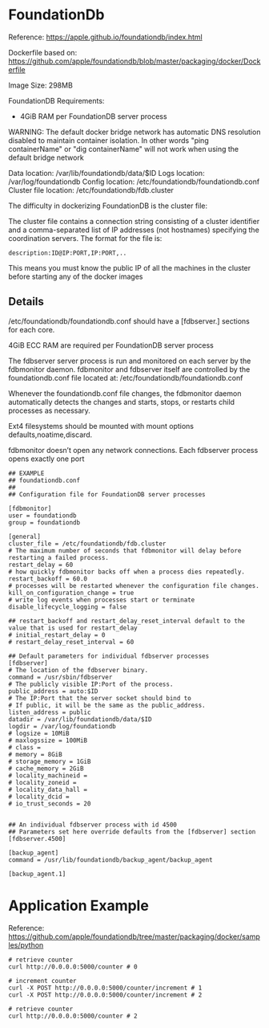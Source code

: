 

# FoundationDb


Reference: https://apple.github.io/foundationdb/index.html

Dockerfile based on: https://github.com/apple/foundationdb/blob/master/packaging/docker/Dockerfile

Image Size: 298MB

FoundationDB Requirements: 
* 4GiB RAM per FoundationDB server process


WARNING: The default docker bridge network has automatic DNS resolution disabled to maintain container isolation. 
In other words "ping containerName" or "dig containerName" will not work when using the default bridge network


Data location: /var/lib/foundationdb/data/$ID
Logs location: /var/log/foundationdb
Config location: /etc/foundationdb/foundationdb.conf
Cluster file location: /etc/foundationdb/fdb.cluster


The difficulty in dockerizing FoundationDB is the cluster file:

The cluster file contains a connection string consisting of a cluster identifier and a comma-separated list of IP addresses (not hostnames) specifying the coordination servers. The format for the file is:

```
description:ID@IP:PORT,IP:PORT,..
```

This means you must know the public IP of all the machines in the cluster before starting any of the docker images


## Details


/etc/foundationdb/foundationdb.conf  should have a [fdbserver.<ID>]  sections for each core.

4GiB ECC RAM are required per FoundationDB server process

The fdbserver server process is run and monitored on each server by the fdbmonitor daemon.
fdbmonitor and fdbserver itself are controlled by the foundationdb.conf file located at:
/etc/foundationdb/foundationdb.conf 

Whenever the foundationdb.conf file changes, the fdbmonitor daemon automatically detects the changes 
and starts, stops, or restarts child processes as necessary.

Ext4 filesystems should be mounted with mount options defaults,noatime,discard.

fdbmonitor doesn’t open any network connections. Each fdbserver process opens exactly one port

```
## EXAMPLE
## foundationdb.conf 
##
## Configuration file for FoundationDB server processes

[fdbmonitor]
user = foundationdb
group = foundationdb

[general]
cluster_file = /etc/foundationdb/fdb.cluster
# The maximum number of seconds that fdbmonitor will delay before restarting a failed process.
restart_delay = 60
# how quickly fdbmonitor backs off when a process dies repeatedly.
restart_backoff = 60.0
# processes will be restarted whenever the configuration file changes.
kill_on_configuration_change = true
# write log events when processes start or terminate
disable_lifecycle_logging = false

## restart_backoff and restart_delay_reset_interval default to the value that is used for restart_delay
# initial_restart_delay = 0
# restart_delay_reset_interval = 60

## Default parameters for individual fdbserver processes
[fdbserver]
# The location of the fdbserver binary.
command = /usr/sbin/fdbserver
# The publicly visible IP:Port of the process.
public_address = auto:$ID
# The IP:Port that the server socket should bind to
# If public, it will be the same as the public_address.
listen_address = public
datadir = /var/lib/foundationdb/data/$ID
logdir = /var/log/foundationdb
# logsize = 10MiB
# maxlogssize = 100MiB
# class =
# memory = 8GiB
# storage_memory = 1GiB
# cache_memory = 2GiB
# locality_machineid =
# locality_zoneid =
# locality_data_hall =
# locality_dcid =
# io_trust_seconds = 20


## An individual fdbserver process with id 4500
## Parameters set here override defaults from the [fdbserver] section
[fdbserver.4500]

[backup_agent]
command = /usr/lib/foundationdb/backup_agent/backup_agent

[backup_agent.1]

```


# Application Example  

Reference: https://github.com/apple/foundationdb/tree/master/packaging/docker/samples/python

```
# retrieve counter
curl http://0.0.0.0:5000/counter # 0

# increment counter
curl -X POST http://0.0.0.0:5000/counter/increment # 1
curl -X POST http://0.0.0.0:5000/counter/increment # 2

# retrieve counter
curl http://0.0.0.0:5000/counter # 2
```


